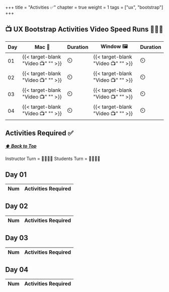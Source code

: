 +++
title = "Activities ✅"
chapter = true
weight = 1
tags = ["ux", "bootstrap"] 
+++

## 📺 UX Bootstrap Activities Video Speed Runs 🏃‍♀️🏃
| Day | Mac 🍎 | Duration    | Window 🖼️ | Duration |
| ------  | ------ | ----------- |---------  | --------- |
| 01  | {{< target-blank "Video 📺" "" >}}  |   ⏲️ |  {{< target-blank "Video 📺" "" >}}  |  ⏲️ |
| 02 | {{< target-blank "Video 📺" "" >}}  |    ⏲️ |  {{< target-blank "Video 📺" "" >}}  |   ⏲️ |
| 03 | {{< target-blank "Video 📺" "" >}}  |   ⏲️ |  {{< target-blank "Video 📺" "" >}}  |  ⏲️ |
| 04 | {{< target-blank "Video 📺" "" >}}  |   ⏲️ |  {{< target-blank "Video 📺" "" >}}  |  ⏲️ |

## Activities Required ✅
#####  [ ⬆️ Back to Top](#html-css-git-activities-video-speed-runs)
Instructor Turn = 👩‍🏫🧑‍🏫
Students Turn = 👩‍🎓👨‍🎓


## Day 01
| Num | Activities Required                                          |
| --- | ------------------------------------------------------------ | 


## Day 02
| Num | Activities Required                                          |
| --- | ------------------------------------------------------------ | 


## Day 03
| Num | Activities Required                                          |
| --- | ------------------------------------------------------------ | 

## Day 04 
| Num | Activities Required                                          |
| --- | ------------------------------------------------------------ | 

